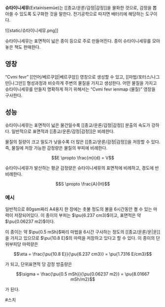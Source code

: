 **슈타이니세뮤**(Extainisemüe)는 [[종교/운론/감정|감정]]을 물화한 것으로, 감정을 뽑아쓸 수 있도록 도구화한 것을 말한다. 전기공학으로 따지면 배터리에 해당하는 도구이다.

![[static/슈타이니세뮤.png]]

슈타이니세뮤는 표면적이 넓은 종이 등으로 주로 만들어진다. 종이 슈타이니세뮤를 모아놓은 책도 판매한다.

## 영창

“Cvmi fevr” [[언어/베르쿠암|베르쿠암]] 영창으로 생성할 수 있고, [[마법/포터스/나그만|나그만]] 형성과정과 비슷하게 주변의 물질을 가지고 생성한다. 어떤 물질을 가지고 슈타이니세뮤를 만들지 명확하게 하기 위해서는 “Cvmi fevr ienmap (물질)” 영창을 구사한다.

## 성능

슈타이니세뮤는 표면적이 넓은 물건일수록 [[종교/운론/감정|감정]] 분출의 속도가 강하다. 일반적으로 표면적과 [[종교/운론/감정|감정]]은 비례한다.

물질의 질량이 크고 밀도가 낮을수록 더 많은 [[종교/운론/감정|감정]]을 저장할 수 있다. 즉, 물질에 저장 가능한 감정량은 물질의 부피에 비례한다.

$$E \propto \frac{m}{d} = V$$

슈타이니세뮤가 발산하는 평균 감정량은 슈타이니세뮤의 표면적에 비례하고, 경도에 반비례한다.

$$S \propto \frac{A}{H}$$

### 예시

일반적으로 80gsm짜리 A4용지 한 장에는 촛불 정도의 불을 6시간동안 켤 수 있는 마력이 저장되어있다. 이 종이의 부피는 $\pu{6.237 cm3}$이고, 표면적은 약 $\pu{0.06237 m2}$이다.

이 종이는 약 $\pu{0.5 mSh}$짜리 마법을 6시간 구사하는 정도의 [[종교/운론/운|운]]을 가지고 있으므로 $\pu{10.8 E}$의 마력을 저장하고 있다고 할 수 있다. 이 종이의 단위부피당 마력량은

$$\eta = \frac{\pu{10.8 E}}{\pu{6.237 cm3}} = \pu{1.7316 E/cm3}$$

가 되고, 단위표면적 당 감정 방출량은

$$\sigma = \frac{\pu{0.5 mSh}}{\pu{0.06237 m2}} = \pu{8.01667 mSh/m2}$$

가 된다.

#스치 